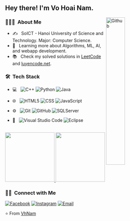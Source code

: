 ﻿<h2> Hey there! I'm Vo Hoai Nam.</h2>
<img width="35%" align="right" alt="Github" src="https://user-images.githubusercontent.com/48678280/88862734-4903af80-d201-11ea-968b-9c939d88a37c.gif" />
<h3> 👨🏻‍💻 &nbsp;About Me </h3>

- ✍️ &nbsp; SoICT - Hanoi University of Science and Technology. Major: Computer Science.
- 🌱 &nbsp; Learning more about Algorithms, ML, AI, and webapp development.
- 📚 &nbsp; Check my solved solutions in <a href="https://leetcode.com/NamVh/" _targer="blank">LeetCode</a> and  <a href="https://oj.luyencode.net/user-home?username=hoainamnv34">luyencode.net</a>.

<h3> 🛠 &nbsp;Tech Stack</h3>

- 💻 &nbsp;
  ![C++](https://img.shields.io/badge/-C/C++-333333?style=flat&logo=C%2B%2B&logoColor=00599C)
  ![Python](https://img.shields.io/badge/-Python-333333?style=flat&logo=python)
  ![Java](https://img.shields.io/badge/-Java-333333?style=flat&logo=Java&logoColor=007396)
  
- 🌐 &nbsp;
  ![HTML5](https://img.shields.io/badge/-HTML5-333333?style=flat&logo=HTML5)
  ![CSS](https://img.shields.io/badge/-CSS-333333?style=flat&logo=CSS3&logoColor=1572B6)
  ![JavaScript](https://img.shields.io/badge/-JavaScript-333333?style=flat&logo=javascript)
- ⚙️ &nbsp;
  ![Git](https://img.shields.io/badge/-Git-333333?style=flat&logo=git)
  ![GitHub](https://img.shields.io/badge/-GitHub-333333?style=flat&logo=github)
  ![SQLServer](https://img.shields.io/badge/-SQL%20Server-333333?logo=Microsoft-SQL-Server&style=flat)
- 🔧 &nbsp;
  ![Visual Studio Code](https://img.shields.io/badge/-Visual%20Studio%20Code-333333?style=flat&logo=visual-studio-code&logoColor=007ACC)
  ![Eclipse](https://img.shields.io/badge/-Eclipse-333333?style=flat&logo=eclipse-ide&logoColor=2C2255)

<br/>

<a href="https://github.com/hoainamnv34">
  <img height="160em" src="https://github-readme-stats.vercel.app/api?username=hoainamnv34&theme=buefy&show_icons=true" />
  <img height="160em" src="https://github-readme-stats.vercel.app/api/top-langs/?username=hoainamnv34&theme=buefy&layout=compact" />
</a>

<br/>

<h3> 🤝🏻 &nbsp;Connect with Me </h3>

<p>

<a href="https://www.facebook.com/hoainam.nv34"><img alt="Facebook" src="https://img.shields.io/badge/Facebook-Võ%20Hoài%20Nam-blue?style=flat-square&logo=facebook"></a>
<a href="https://www.instagram.com/hoainam.nv44/"><img alt="Instagram" src="https://img.shields.io/badge/Instagram-hoainam.nv44-blue?style=flat-square&logo=instagram"></a>
<a href="mailto:hoainam.nv34@gmail.com"><img alt="Email" src="https://img.shields.io/badge/Email-hoainam.nv34@gmail.com-blue?style=flat-square&logo=gmail"></a>
</p>

⭐️ From [VhNam](https://github.com/hoainamnv34)
#
